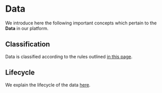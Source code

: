 # Data

We introduce here the following important concepts which pertain to the **Data** in our platform.

## Classification

Data is classified according to the rules outlined [in this page](classification.md).

## Lifecycle

We explain the lifecycle of the data [here](lifecycle.md).
